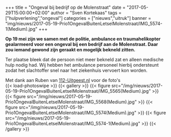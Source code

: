 +++
title = "Ongeval bij bedrijf op de Molenstraat"
date = "2017-05-29T15:00:00+02:00"
author = "Sven Kortekaas"
tags = ["hulpverlening","ongeval"]
categories = ["nieuws","uitruk"]
banner = "img/nieuws/2017-05-19-Prio1OngevalBuitenLetselMolenstraat/IMG_5574-1(Medium).jpg"
+++

**Op 19 mei zijn we samen met de politie, ambulance en traumahelikopter gealarmeerd voor een ongeval bij een bedrijf aan de Molenstraat. Daar zou iemand gewond zijn geraakt en mogelijk bekneld zitten.**  

Ter plaatse bleek dat de persoon niet meer bekneld zat en alleen medische hulp nodig had. Wij hebben het ambulance personeel hierbij ondersteunt zodat het slachtoffer snel naar het ziekenhuis vervoert kon worden.  

Met dank aan Ruben van [112-Uitgeest.nl](https://www.112-uitgeest.nl) voor de foto's  
​
{{< load-photoswipe >}}
{{< gallery >}}
  {{< figure src="/img/nieuws/2017-05-19-Prio1OngevalBuitenLetselMolenstraat/IMG_5565(Medium).jpg" >}}
  {{< figure src="/img/nieuws/2017-05-19-Prio1OngevalBuitenLetselMolenstraat/IMG_5568(Medium).jpg" >}}
  {{< figure src="/img/nieuws/2017-05-19-Prio1OngevalBuitenLetselMolenstraat/IMG_5574(Medium).jpg" >}}
  {{< figure src="/img/nieuws/2017-05-19-Prio1OngevalBuitenLetselMolenstraat/IMG_5574-1(Medium).jpg" >}}
{{< /gallery >}}
